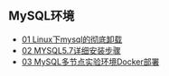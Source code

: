 ## MySQL环境

- [01 Linux下mysql的彻底卸载](MySQL/01-Linux-mysql5.7-uninstall.md)
- [02 MYSQL5.7详细安装步骤](MySQL/Linxu-MYSQL5.7-install.md)
- [03 MySQL多节点实验环境Docker部署](MySQL/MySQL-mutli-node-Docker-deploy.md)

